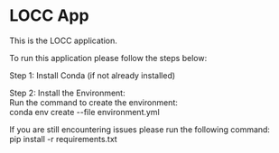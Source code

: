# LOCC App

This is the LOCC application.  

To run this application please follow the steps below:  

Step 1: Install Conda (if not already installed)  

Step 2: Install the Environment:  
Run the command to create the environment:  
conda env create --file environment.yml  

If you are still encountering issues please run the following command:  
pip install -r requirements.txt

